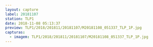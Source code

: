 ```yaml
---
layout: capture
label: 20181107
station: TLP1
date: 2018-11-08 05:13:37
preview: TLP1/2018/201811/20181107/M20181108_051337_TLP_1P.jpg
capturas:
  - imagem: TLP1/2018/201811/20181107/M20181108_051337_TLP_1P.jpg
---
```

